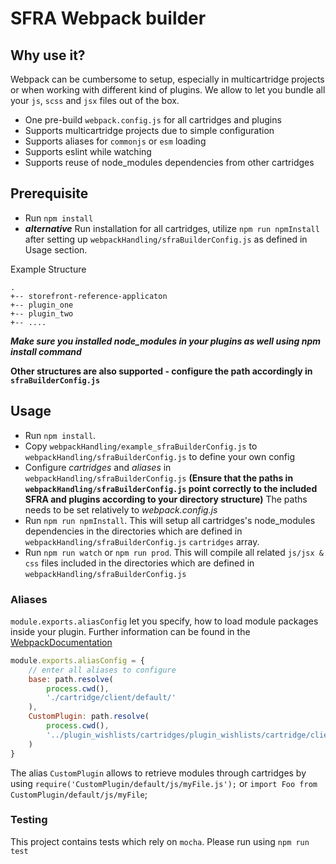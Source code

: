 # SFRA Webpack builder

## Why use it?
Webpack can be cumbersome to setup, especially in multicartridge projects or when working with different kind of plugins.
We allow to let you bundle all your `js`, `scss` and `jsx` files out of the box.

- One pre-build `webpack.config.js` for all cartridges and plugins
- Supports multicartridge projects due to simple configuration
- Supports aliases for `commonjs` or `esm` loading
- Supports eslint while watching
- Supports reuse of node_modules dependencies from other cartridges

## Prerequisite

- Run `npm install`
- ***alternative*** Run installation for all cartridges, utilize `npm run npmInstall` after setting up `webpackHandling/sfraBuilderConfig.js` as defined in Usage section.

Example Structure

```
.
+-- storefront-reference-applicaton
+-- plugin_one
+-- plugin_two
+-- ....
```

***Make sure you installed node_modules in your plugins as well using npm install command***

**Other structures are also supported - configure the path accordingly in `sfraBuilderConfig.js`**

## Usage

- Run `npm install`.
- Copy `webpackHandling/example_sfraBuilderConfig.js` to `webpackHandling/sfraBuilderConfig.js` to define your own config
- Configure *cartridges* and *aliases* in `webpackHandling/sfraBuilderConfig.js` 
**(Ensure that the paths in `webpackHandling/sfraBuilderConfig.js` point correctly to the included SFRA and plugins according to your directory structure)** The paths needs to be set relatively to *webpack.config.js*
- Run `npm run npmInstall`. This will setup all cartridges's node_modules dependencies in the directories which are defined in `webpackHandling/sfraBuilderConfig.js` `cartridges` array.
- Run `npm run watch` or `npm run prod`. This will compile all related `js/jsx & css` files included in the directories which are defined in `webpackHandling/sfraBuilderConfig.js`

### Aliases

`module.exports.aliasConfig` let you specify, how to load module packages inside your plugin. Further information can be found in the [WebpackDocumentation](https://webpack.js.org/configuration/resolve/)

```js
module.exports.aliasConfig = {
    // enter all aliases to configure
    base: path.resolve(
        process.cwd(),
        './cartridge/client/default/'
    ),
    CustomPlugin: path.resolve(
        process.cwd(),
        '../plugin_wishlists/cartridges/plugin_wishlists/cartridge/client/default/'
    )
}
```

The alias `CustomPlugin` allows to retrieve modules through cartridges by using `require('CustomPlugin/default/js/myFile.js');` or `import Foo from CustomPlugin/default/js/myFile`;

### Testing
This project contains tests which rely on `mocha`.
Please run using `npm run test`

